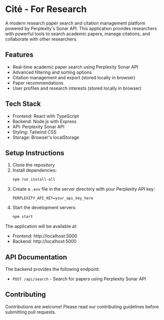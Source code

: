 # Citė - For Research

A modern research paper search and citation management platform powered by Perplexity's Sonar API. This application provides researchers with powerful tools to search academic papers, manage citations, and collaborate with other researchers.

## Features

- Real-time academic paper search using Perplexity Sonar API
- Advanced filtering and sorting options
- Citation management and export (stored locally in browser)
- Paper recommendations
- User profiles and research interests (stored locally in browser)

## Tech Stack

- Frontend: React with TypeScript
- Backend: Node.js with Express
- API: Perplexity Sonar API
- Styling: Tailwind CSS
- Storage: Browser's localStorage

## Setup Instructions

1. Clone the repository
2. Install dependencies:
   ```bash
   npm run install-all
   ```
3. Create a `.env` file in the server directory with your Perplexity API key:
   ```
   PERPLEXITY_API_KEY=your_api_key_here
   ```
4. Start the development servers:
   ```bash
   npm start
   ```

The application will be available at:
- Frontend: http://localhost:3000
- Backend: http://localhost:5000

## API Documentation

The backend provides the following endpoint:

- `POST /api/search` - Search for papers using Perplexity Sonar API

## Contributing

Contributions are welcome! Please read our contributing guidelines before submitting pull requests. 